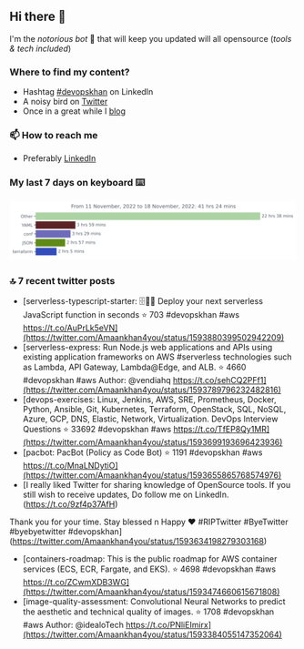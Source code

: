 <!--- [![Hits](https://hits.seeyoufarm.com/api/count/incr/badge.svg?url=https%3A%2F%2Fgithub.com%2Fakhan4u%2Fhit-counter&count_bg=%2379C83D&title_bg=%23555555&icon=&icon_color=%23E7E7E7&title=visits&edge_flat=false)](https://hits.seeyoufarm.com) --->

## Hi there 👋

I'm the _notorious bot_ 🤣 that will keep you updated will all opensource (_tools & tech included_) 

### Where to find my content?

* Hashtag [#devopskhan](https://www.linkedin.com/feed/hashtag/devopskhan) on LinkedIn
* A noisy bird on [Twitter](https://twitter.com/Amaankhan4you)
* Once in a great while I [blog](https://linuxparrot.com) 


### 📫 **How to reach me**

* Preferably [LinkedIn](https://www.linkedin.com/in/amaan-khan-linux-ninja)

### My last 7 days on keyboard ⌨️

<img src="https://github.com/akhan4u/akhan4u/blob/main/images/stat.svg" alt="Amaan's Wakatime Activity!"/>

### 🔝 7 recent twitter posts
<!-- DEVDOJO:START -->
- [serverless-typescript-starter: 🗄🙅‍♀️ Deploy your next serverless JavaScript function in seconds
⭐️ 703
#devopskhan #aws
https://t.co/AuPrLk5eVN](https://twitter.com/Amaankhan4you/status/1593880399502942209)
- [serverless-express: Run Node.js web applications and APIs using existing application frameworks on AWS #serverless technologies such as Lambda, API Gateway, Lambda@Edge, and ALB.
⭐️ 4660
#devopskhan #aws
Author: @vendiahq
https://t.co/sehCQ2PFf1](https://twitter.com/Amaankhan4you/status/1593789796232482816)
- [devops-exercises: Linux, Jenkins, AWS, SRE, Prometheus, Docker, Python, Ansible, Git, Kubernetes, Terraform, OpenStack, SQL, NoSQL, Azure, GCP, DNS, Elastic, Network, Virtualization. DevOps Interview Questions
⭐️ 33692
#devopskhan #aws
https://t.co/TfEP8Qy1MR](https://twitter.com/Amaankhan4you/status/1593699193696423936)
- [pacbot: PacBot &lpar;Policy as Code Bot&rpar;
⭐️ 1191
#devopskhan #aws
https://t.co/MnaLNDytiO](https://twitter.com/Amaankhan4you/status/1593655865768574976)
- [I really liked Twitter for sharing knowledge of OpenSource tools. If you still wish to receive updates, Do follow me on LinkedIn. &lpar;https://t.co/9zf4p37AfH&rpar; 

Thank you for your time. Stay blessed n Happy ♥️
#RIPTwitter #ByeTwitter #byebyetwitter #devopskhan](https://twitter.com/Amaankhan4you/status/1593634198279303168)
- [containers-roadmap: This is the public roadmap for AWS container services &lpar;ECS, ECR, Fargate, and EKS&rpar;. 
⭐️ 4698
#devopskhan #aws
https://t.co/ZCwmXDB3WG](https://twitter.com/Amaankhan4you/status/1593474660615671808)
- [image-quality-assessment: Convolutional Neural Networks to predict the aesthetic and technical quality of images.
⭐️ 1708
#devopskhan #aws
Author: @idealoTech
https://t.co/PNliEImirx](https://twitter.com/Amaankhan4you/status/1593384055147352064)
<!-- DEVDOJO:END -->

<!-- ![Amaan's GitHub stats](https://github-readme-stats.vercel.app/api?username=akhan4u&count_private=true&show_icons=true&hide=contribs) -->
